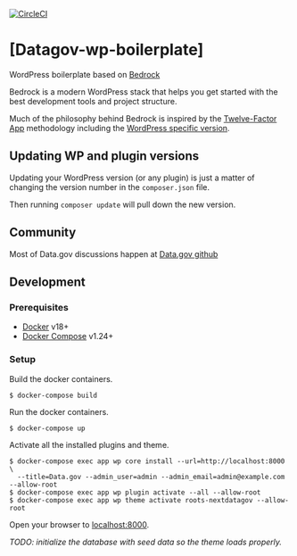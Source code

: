 [![CircleCI](https://circleci.com/gh/GSA/datagov-wp-boilerplate.svg?style=svg)](https://circleci.com/gh/GSA/datagov-wp-boilerplate)

# [Datagov-wp-boilerplate]

WordPress boilerplate based on [Bedrock](https://github.com/roots/bedrock)

Bedrock is a modern WordPress stack that helps you get started with the best development tools and project structure.

Much of the philosophy behind Bedrock is inspired by the [Twelve-Factor App](http://12factor.net/) methodology including the [WordPress specific version](https://roots.io/twelve-factor-wordpress/).

## Updating WP and plugin versions

Updating your WordPress version (or any plugin) is just a matter of changing the version number in the `composer.json` file.

Then running `composer update` will pull down the new version.

## Community

Most of Data.gov discussions happen at [Data.gov github](https://github.com/gsa/data.gov/issues)


## Development

### Prerequisites

- [Docker](https://docs.docker.com/install/) v18+
- [Docker Compose](https://docs.docker.com/compose/) v1.24+

### Setup

Build the docker containers.

    $ docker-compose build

Run the docker containers.

    $ docker-compose up

Activate all the installed plugins and theme.

    $ docker-compose exec app wp core install --url=http://localhost:8000 \
      --title=Data.gov --admin_user=admin --admin_email=admin@example.com --allow-root
    $ docker-compose exec app wp plugin activate --all --allow-root
    $ docker-compose exec app wp theme activate roots-nextdatagov --allow-root

Open your browser to [localhost:8000](http://localhost:8000/).

_TODO: initialize the database with seed data so the theme loads properly._
